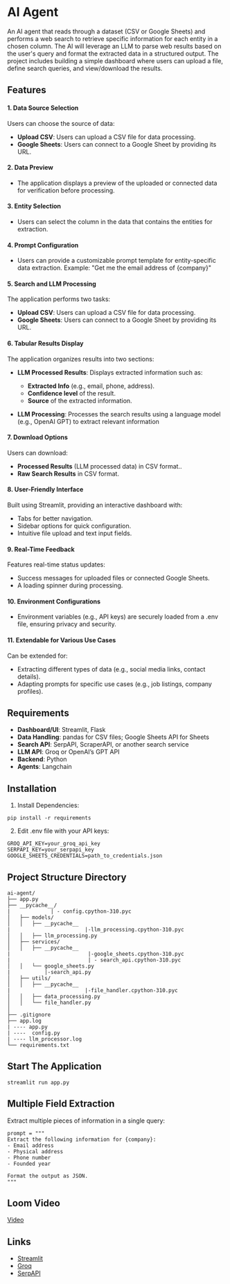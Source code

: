 # AI Agent

An AI agent that reads through a dataset (CSV or Google Sheets) and performs a
web search to retrieve specific information for each entity in a chosen column. The AI will leverage
an LLM to parse web results based on the user's query and format the extracted data in a
structured output. The project includes building a simple dashboard where users can upload a file,
define search queries, and view/download the results.

## Features

#### 1. Data Source Selection
 Users can choose the source of data:
- **Upload CSV**: Users can upload a CSV file for data processing.
- **Google Sheets**: Users can connect to a Google Sheet by providing its URL.

#### 2. Data Preview
- The application displays a preview of the uploaded or connected data for verification before processing.

#### 3. Entity Selection
- Users can select the column in the data that contains the entities for extraction.

#### 4. Prompt Configuration
- Users can provide a customizable prompt template for entity-specific data extraction.
Example: "Get me the email address of {company}"

#### 5. Search and LLM Processing
The application performs two tasks:
- **Upload CSV**: Users can upload a CSV file for data processing.
- **Google Sheets**: Users can connect to a Google Sheet by providing its URL.

#### 6. Tabular Results Display
 The application organizes results into two sections:
- **LLM Processed Results**: Displays extracted information such as:
     - **Extracted Info** (e.g., email, phone, address).
     - **Confidence level** of the result.
     - **Source** of the extracted information.

- **LLM Processing**: Processes the search results using a language model (e.g., OpenAI GPT) to extract relevant information

#### 7. Download Options
 Users can download:
- **Processed Results** (LLM processed data) in CSV format..
- **Raw Search Results** in CSV format.

#### 8. User-Friendly Interface
Built using Streamlit, providing an interactive dashboard with:
- Tabs for better navigation.
- Sidebar options for quick configuration.
- Intuitive file upload and text input fields.

#### 9. Real-Time Feedback
Features real-time status updates:
- Success messages for uploaded files or connected Google Sheets.
- A loading spinner during processing.

#### 10. Environment Configurations
- Environment variables (e.g., API keys) are securely loaded from a .env file, ensuring privacy and security.

#### 11. Extendable for Various Use Cases
 Can be extended for:
- Extracting different types of data (e.g., social media links, contact details).
- Adapting prompts for specific use cases (e.g., job listings, company profiles).

## Requirements
- **Dashboard/UI**: Streamlit, Flask
- **Data Handling**: pandas for CSV files; Google Sheets API for Sheets
- **Search API**: SerpAPI, ScraperAPI, or another search service
- **LLM API**: Groq or OpenAI’s GPT API
- **Backend**: Python
- **Agents**: Langchain

## Installation

1. Install Dependencies: 
```
pip install -r requirements
```

2. Edit .env file with your API keys:
```
GROQ_API_KEY=your_groq_api_key
SERPAPI_KEY=your_serpapi_key
GOOGLE_SHEETS_CREDENTIALS=path_to_credentials.json
```

## Project Structure Directory
```
ai-agent/
├── app.py                 
├── __pycache__/
|             | - config.cpython-310.pyc 
│   ├── models/ 
│   │   ├── __pycache__
|                        |-llm_processing.cpython-310.pyc 
│   │   ├── llm_processing.py            
│   ├── services/ 
│   │   ├── __pycache__
|                         |-google_sheets.cpython-310.pyc
|                         | - search_api.cpython-310.pyc
│   │   └── google_sheets.py
|           |-search_api.py   
│   ├── utils/ 
│   │   ├── __pycache__
|                        |-file_handler.cpython-310.pyc
│   │   ├── data_processing.py      
│   │   └── file_handler.py   
│  
├── .gitignore                                  
├── app.log
| ---- app.py
| ----  config.py
| ---- llm_processor.log   
└── requirements.txt
```

## Start The Application
```
streamlit run app.py
```

## Multiple Field Extraction
Extract multiple pieces of information in a single query:

```
prompt = """
Extract the following information for {company}:
- Email address
- Physical address
- Phone number
- Founded year

Format the output as JSON.
"""
```
## Loom Video

[Video](https://drive.google.com/file/d/1iXOE9zWw0xxTOtfZkTUwAzUL76MvxkQu/view?usp=sharing)

## Links
 - [Streamlit](https://streamlit.io/)
 - [Groq](https://groq.com/)
 - [SerpAPI](https://serpapi.com/)
